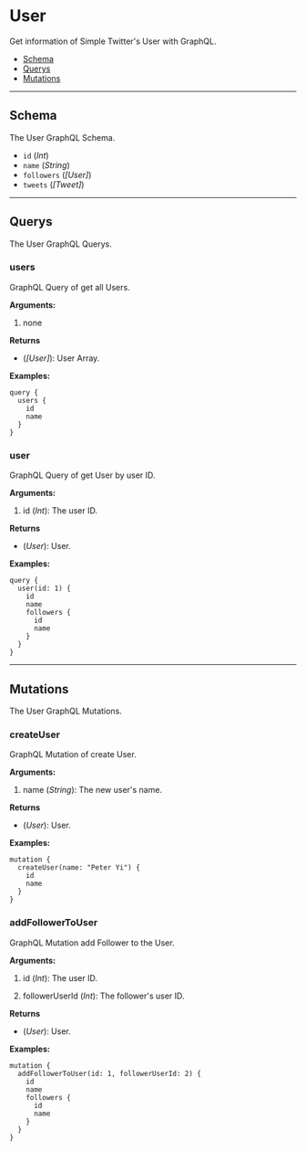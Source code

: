 # User

Get information of Simple Twitter's User with GraphQL.

- [Schema](#schema)
- [Querys](#querys)
- [Mutations](#mutations)

---

## Schema

The User GraphQL Schema.

- `id` (_Int_)
- `name` (_String_)
- `followers` (_[User]_)
- `tweets` (_[Tweet]_)

---

## Querys

The User GraphQL Querys.

### users

GraphQL Query of get all Users.

**Arguments:**

1. none

**Returns**

- (_[User]_): User Array.

**Examples:**

```
query {
  users {
    id
  	name
  }
}
```

### user

GraphQL Query of get User by user ID.

**Arguments:**

1. id (_Int_): The user ID.

**Returns**

- (_User_): User.

**Examples:**

```
query {
  user(id: 1) {
    id
  	name
    followers {
      id
      name
    }
  }
}
```

---

## Mutations

The User GraphQL Mutations.

### createUser

GraphQL Mutation of create User.

**Arguments:**

1. name (_String_): The new user's name.

**Returns**

- (_User_): User.

**Examples:**

```
mutation {
  createUser(name: "Peter Yi") {
    id
    name
  }
}
```

### addFollowerToUser

GraphQL Mutation add Follower to the User.

**Arguments:**

1. id (_Int_): The user ID.

2. followerUserId (_Int_): The follower's user ID.

**Returns**

- (_User_): User.

**Examples:**

```
mutation {
  addFollowerToUser(id: 1, followerUserId: 2) {
    id
    name
    followers {
      id
      name
    }
  }
}
```
